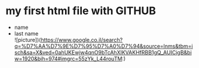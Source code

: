 # my first html file with GITHUB
* name 
* last name      
![picture])(https://www.google.co.il/search?q=%D7%AA%D7%9E%D7%95%D7%A0%D7%94&source=lnms&tbm=isch&sa=X&ved=0ahUKEwjw4qnO9bTcAhXIKVAKHfRBB1gQ_AUICigB&biw=1920&bih=974#imgrc=55zYk_L44rouTM:)